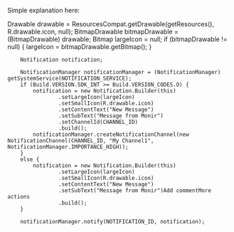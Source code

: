 Simple explanation here:




Drawable drawable = ResourcesCompat.getDrawable(getResources(), R.drawable.icon, null);
        BitmapDrawable bitmapDrawable = (BitmapDrawable) drawable;
        Bitmap largeIcon = null;
        if (bitmapDrawable != null) {
            largeIcon = bitmapDrawable.getBitmap();
        }

        Notification notification;

        NotificationManager notificationManager = (NotificationManager) getSystemService(NOTIFICATION_SERVICE);
        if (Build.VERSION.SDK_INT >= Build.VERSION_CODES.O) {
            notification = new Notification.Builder(this)
                    .setLargeIcon(largeIcon)
                    .setSmallIcon(R.drawable.icon)
                    .setContentText("New Message")
                    .setSubText("Message from Monir")
                    .setChannelId(CHANNEL_ID)
                    .build();
            notificationManager.createNotificationChannel(new NotificationChannel(CHANNEL_ID, "My Channel1", NotificationManager.IMPORTANCE_HIGH));
        }
        else {
            notification = new Notification.Builder(this)
                    .setLargeIcon(largeIcon)
                    .setSmallIcon(R.drawable.icon)
                    .setContentText("New Message")
                    .setSubText("Message from Monir")Add commentMore actions
                    .build();
        }

        notificationManager.notify(NOTIFICATION_ID, notification);
